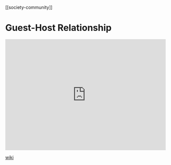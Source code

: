 [[society-community]]
# Guest-Host Relationship
<iframe width="100%" height="350" frameborder="0" allow="accelerometer; autoplay; clipboard-write; encrypted-media; gyroscope; picture-in-picture" allowfullscreen src="https://en.wikipedia.org/wiki/Proto-Indo-European-society#Guest-host"></iframe>

[wiki](https://en.wikipedia.org/wiki/Proto-Indo-European-society#Guest-host)